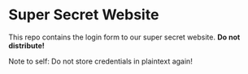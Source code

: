 # Super Secret Website

This repo contains the login form to our super secret website. **Do not distribute!**

Note to self: Do not store credentials in plaintext again!
